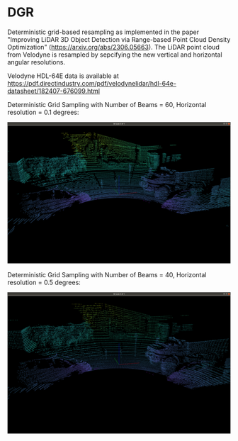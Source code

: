 # DGR
Deterministic grid-based resampling as implemented in the paper "Improving LiDAR 3D Object Detection via Range-based Point Cloud Density Optimization" (https://arxiv.org/abs/2306.05663). The LiDAR point cloud from Velodyne is resampled by sepcifying the new vertical and horizontal angular resolutions. 

Velodyne HDL-64E data is available at https://pdf.directindustry.com/pdf/velodynelidar/hdl-64e-datasheet/182407-676099.html

Deterministic Grid Sampling with Number of Beams = 60, Horizontal resolution = 0.1 degrees:

![alt text](https://github.com/siddharth130500/DGR/blob/main/60_01.png?raw=true)


Deterministic Grid Sampling with Number of Beams = 40, Horizontal resolution = 0.5 degrees:

![alt text](https://github.com/siddharth130500/DGR/blob/main/40_05.png?raw=true)
